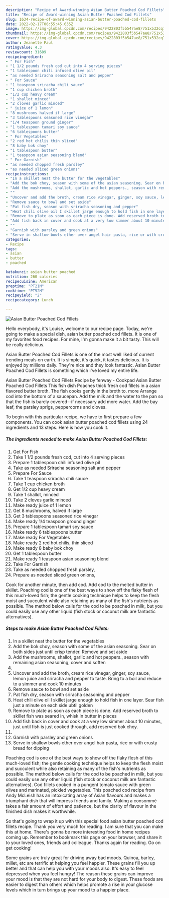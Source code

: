 ```yaml
---
description: "Recipe of Award-winning Asian Butter Poached Cod Fillets"
title: "Recipe of Award-winning Asian Butter Poached Cod Fillets"
slug: 1634-recipe-of-award-winning-asian-butter-poached-cod-fillets
date: 2022-02-17T06:55:45.635Z
image: https://img-global.cpcdn.com/recipes/9422803f5b547ae8/751x532cq70/asian-butter-poached-cod-fillets-recipe-main-photo.jpg
thumbnail: https://img-global.cpcdn.com/recipes/9422803f5b547ae8/751x532cq70/asian-butter-poached-cod-fillets-recipe-main-photo.jpg
cover: https://img-global.cpcdn.com/recipes/9422803f5b547ae8/751x532cq70/asian-butter-poached-cod-fillets-recipe-main-photo.jpg
author: Jeanette Paul
ratingvalue: 4.3
reviewcount: 31609
recipeingredient:
- " For Fish"
- "1 1/2 pounds fresh cod cut into 4 serving pieces"
- "1 tablespoon chili infused olive pil"
- "as needed Sriracha seasoning salt and pepper"
- " For Sauce"
- "1 teaspoon sriracha chili sauce"
- "1 cup chicken broth"
- "1/2 cup heavy cream"
- "1 shallot minced"
- "2 cloves garlic minced"
- " juice of 1 lemon"
- "8 mushrooms halved if large"
- "3 tablespoons seasoned rice vinegar"
- "1/4 teaspoon ground ginger"
- "1 tablespoon tamari soy sauce"
- "6 tablespoons butter"
- " For Vegetables"
- "2 red hot chilis thin sliced"
- "8 baby bok choy"
- "1 tablespoon butter"
- "1 teaspoon asian seasoning blend"
- " For Garnish"
- "as needed chopped fresh parsley"
- "as needed sliced green onions"
recipeinstructions:
- "In a skillet neat the butter for the vegetables"
- "Add the bok choy, season with some of the asian seasoning. Sear on both sides just until crisp tender. Remove and set aside"
- "Add the mushrooms, shallot, garlic and hot peppers., season with remaining asian seasoning, cover and soften"
- ""
- "Uncover and add the broth, cream rice vinegar, ginger, soy sauce, lemon juice and sriracha and pepper to taste. Bring to a boil and reduce to a simmer and cook 10 minutes"
- "Remove sauce to bowl and set aside"
- "Pat fish dry, season with sriracha seasoning and pepper"
- "Heat chili olive oil I skillet jarge enough to hold fish in one layer. Sear fish just a minute on each side ubtil golden"
- "Remove to plate as soon as each piece is done. Add reserved broth to skillet fish was seared in, whisk in butter in pieces"
- "Add fish back in cover and cook at a very low simmer about 10 minutes, just until fish is just cooked through, add reserved bok choy."
- ""
- "Garnish with parsley and green onions"
- "Serve in shallow bowls ether over angel hair pasta, rice or with crusty bread for dipping"
categories:
- Recipe
tags:
- asian
- butter
- poached

katakunci: asian butter poached 
nutrition: 260 calories
recipecuisine: American
preptime: "PT21M"
cooktime: "PT52M"
recipeyield: "2"
recipecategory: Lunch

---
```



![Asian Butter Poached Cod Fillets](https://img-global.cpcdn.com/recipes/9422803f5b547ae8/751x532cq70/asian-butter-poached-cod-fillets-recipe-main-photo.jpg)

Hello everybody, it's Louise, welcome to our recipe page. Today, we're going to make a special dish, asian butter poached cod fillets. It is one of my favorites food recipes. For mine, I'm gonna make it a bit tasty. This will be really delicious.

Asian Butter Poached Cod Fillets is one of the most well liked of current trending meals on earth. It is simple, it's quick, it tastes delicious. It is enjoyed by millions daily. They're nice and they look fantastic. Asian Butter Poached Cod Fillets is something which I've loved my entire life.

Asian Butter Poached Cod Fillets Recipe by fenway - Cookpad Asian Butter Poached Cod Fillets This fish dish Poaches thick fresh cod fillets in a asian flavored butter broth. The fish cooks gently in the broth to. more Arrange cod into the bottom of a saucepan. Add the milk and the water to the pan so that the fish is barely covered--if necessary add more water. Add the bay leaf, the parsley sprigs, peppercorns and cloves.


To begin with this particular recipe, we have to first prepare a few components. You can cook asian butter poached cod fillets using 24 ingredients and 13 steps. Here is how you cook it.

<!--inarticleads1-->

##### The ingredients needed to make Asian Butter Poached Cod Fillets:

1. Get  For Fish
1. Take 1 1/2 pounds fresh cod, cut into 4 serving pieces
1. Prepare 1 tablespoon chili infused olive pil
1. Take as needed Sriracha seasoning salt and pepper
1. Prepare  For Sauce
1. Take 1 teaspoon sriracha chili sauce
1. Take 1 cup chicken broth
1. Get 1/2 cup heavy cream
1. Take 1 shallot, minced
1. Take 2 cloves garlic minced
1. Make ready  juice of 1 lemon
1. Get 8 mushrooms, halved if large
1. Get 3 tablespoons seasoned rice vinegar
1. Make ready 1/4 teaspoon ground ginger
1. Prepare 1 tablespoon tamari soy sauce
1. Make ready 6 tablespoons butter
1. Make ready  For Vegetables
1. Make ready 2 red hot chilis, thin sliced
1. Make ready 8 baby bok choy
1. Get 1 tablespoon butter
1. Make ready 1 teaspoon asian seasoning blend
1. Take  For Garnish
1. Take as needed chopped fresh parsley,
1. Prepare as needed sliced green onions,


Cook for another minute, then add cod. Add cod to the melted butter in skillet. Poaching cod is one of the best ways to show off the flaky flesh of this much-loved fish; the gentle cooking technique helps to keep the flesh moist and succulent while also retaining as many of the fish&#39;s nutrients as possible. The method below calls for the cod to be poached in milk, but you could easily use any other liquid (fish stock or coconut milk are fantastic alternatives). 

<!--inarticleads2-->

##### Steps to make Asian Butter Poached Cod Fillets:

1. In a skillet neat the butter for the vegetables
1. Add the bok choy, season with some of the asian seasoning. Sear on both sides just until crisp tender. Remove and set aside
1. Add the mushrooms, shallot, garlic and hot peppers., season with remaining asian seasoning, cover and soften
1. 
1. Uncover and add the broth, cream rice vinegar, ginger, soy sauce, lemon juice and sriracha and pepper to taste. Bring to a boil and reduce to a simmer and cook 10 minutes
1. Remove sauce to bowl and set aside
1. Pat fish dry, season with sriracha seasoning and pepper
1. Heat chili olive oil I skillet jarge enough to hold fish in one layer. Sear fish just a minute on each side ubtil golden
1. Remove to plate as soon as each piece is done. Add reserved broth to skillet fish was seared in, whisk in butter in pieces
1. Add fish back in cover and cook at a very low simmer about 10 minutes, just until fish is just cooked through, add reserved bok choy.
1. 
1. Garnish with parsley and green onions
1. Serve in shallow bowls ether over angel hair pasta, rice or with crusty bread for dipping


Poaching cod is one of the best ways to show off the flaky flesh of this much-loved fish; the gentle cooking technique helps to keep the flesh moist and succulent while also retaining as many of the fish&#39;s nutrients as possible. The method below calls for the cod to be poached in milk, but you could easily use any other liquid (fish stock or coconut milk are fantastic alternatives). Cod fillets cooked in a pungent tomato sauce with green olives and marinated, pickled vegetables. This poached cod recipe from Andy McLeish has an intoxicating array of Asian flavours and makes a triumphant dish that will impress friends and family. Making a consommé takes a fair amount of effort and patience, but the clarity of flavour in the finished dish makes it worthwhile. 

So that's going to wrap it up with this special food asian butter poached cod fillets recipe. Thank you very much for reading. I am sure that you can make this at home. There's gonna be more interesting food in home recipes coming up. Remember to bookmark this page on your browser, and share it to your loved ones, friends and colleague. Thanks again for reading. Go on get cooking!

Some grains are truly great for driving away bad moods. Quinoa, barley, millet, etc are terrific at helping you feel happier. These grains fill you up better and that can help you with your moods also. It's easy to feel depressed when you feel hungry! The reason these grains can improve your mood is that they are not hard for your body to digest. These foods are easier to digest than others which helps promote a rise in your glucose levels which in turn brings up your mood to a happier place.
